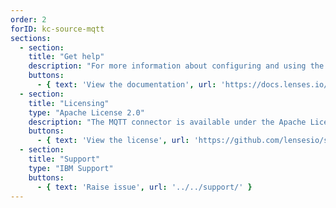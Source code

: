 ```yaml
---
order: 2
forID: kc-source-mqtt
sections:
  - section:
    title: "Get help"
    description: "For more information about configuring and using the connector, see the documentation."
    buttons:
      - { text: 'View the documentation', url: 'https://docs.lenses.io/latest/connectors/kafka-connectors/sources/mqtt' }
  - section:
    title: "Licensing"
    type: "Apache License 2.0"
    description: "The MQTT connector is available under the Apache License 2.0 license."
    buttons:
      - { text: 'View the license', url: 'https://github.com/lensesio/stream-reactor/blob/master/LICENSE' }
  - section:
    title: "Support"
    type: "IBM Support"
    buttons:
      - { text: 'Raise issue', url: '../../support/' }
---
```

